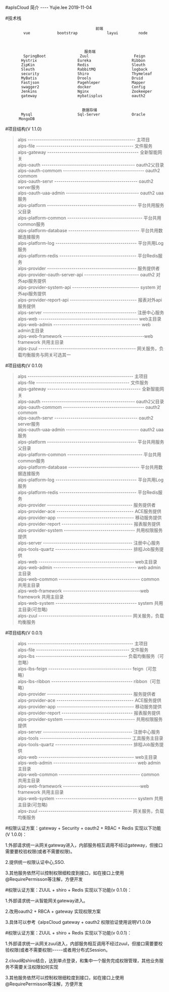 #aplsCloud 简介 ----   Yujie.lee 2019-11-04

#技术栈

                                            前端
            vue            bootstrap             layui         node



                                       服务端
            SpringBoot               Zuul                    Feign
           Hystrix                  Eureka                  Ribbon
           ZipKin                   Redis                   Sleuth
           Sleuth                   RabbitMQ                logback
           security                 Shiro                   Thymeleaf
           MyBatis                  Drools                  Druid
           Fastjson                 Pagehleper              Mapper
           swagger2                 docker                  Config
           Jenkins                  Nginx                   Zookeeper
           gateway                  mybatisplus             oauth2


                                      数据存储
           Mysql                    Sql-Server              Oracle  
          MongoDB       
          
#项目结构(V 1.1.0)
>   alps ----------------------------------------------------- 主项目
<br>alps-file ------------------------------------------------ 文件服务
<br>alps-gateway --------------------------------------------- 全新智能网关
<br>alps-oauth ----------------------------------------------  oauth2父目录
<br>alps-oauth-commom ---------------------------------------- oauth2 commom
<br>alps-oauth-servr ----------------------------------------- oauth2 server服务
<br>alps-oauth-uaa-admin  ------------------------------------ oauth2 uaa服务
<br>alps-platform -------------------------------------------- 平台共用服务父目录
<br>alps-platform-common ------------------------------------- 平台共用common服务
<br>alps-platform-database ----------------------------------- 平台共用数据连接服务
<br>alps-platform-log ---------------------------------------- 平台共用Log服务
<br>alps-platform-redis -------------------------------------- 平台Redis服务
<br>alps-provider -------------------------------------------- 服务提供者
<br>alps-provider-oauth-server-api --------------------------- oauth2 对外api服务提供
<br>alps-provider-system-api --------------------------------- system 对外api服务提供
<br>alps-provider-report-api --------------------------------- 报表对外api服务提供
<br>alps-server ---------------------------------------------- 注册中心服务
<br>alps-web ------------------------------------------------- web主目录
<br>alps-web-admin ------------------------------------------- web admin主目录
<br>alps-web-framework ----------------------------------------web framework 共用主目录
<br>alps-zuul ------------------------------------------------ 网关服务，负载均衡服务与网关可选其一
          
#项目结构(V 0.1.0)
>   alps ---------------------------------------------------- 主项目
<br>alps-file ---------------------------------------------- 文件服务
<br>alps-gateway ---------------------------------------------- 全新智能网关
<br>alps-oauth ----------------------------------------------  oauth2父目录
<br>alps-oauth-commom ---------------------------------------- oauth2 commom
<br>alps-oauth-servr ----------------------------------------- oauth2 server服务
<br>alps-oauth-uaa-admin  ------------------------------------ oauth2 uaa服务
<br>alps-platform -------------------------------------------- 平台共用服务父目录
<br>alps-platform-common ------------------------------------- 平台共用common服务
<br>alps-platform-database ----------------------------------- 平台共用数据连接服务
<br>alps-platform-log ---------------------------------------- 平台共用Log服务
<br>alps-platform-redis -------------------------------------- 平台Redis服务
<br>alps-provider ------------------------------------------ 服务提供者
<br>alps-provider-ace -------------------------------------- ACE服务提供
<br>alps-provider-app -------------------------------------- 移动服务提供
<br>alps-provider-report ----------------------------------- 报表服务提供
<br>alps-provider-system ----------------------------------- 共用权限服务提供
<br>alps-server -------------------------------------------- 注册中心服务
<br>alps-tools-quartz -------------------------------------- 排程Job服务提供
<br>alps-web ----------------------------------------------- web主目录
<br>alps-web-admin ----------------------------------------- web admin主目录
<br>alps-web-common ---------------------------------------- common 共用主目录
<br>alps-web-framework --------------------------------------web framework 共用主目录
<br>alps-web-system ---------------------------------------- system 共用主目录(可忽略)
<br>alps-zuul ---------------------------------------------- 网关服务，负载均衡服务 

#项目结构(V 0.0.1)
>   alps ---------------------------------------------------- 主项目
<br>alps-file ---------------------------------------------- 文件服务
<br>alps-lbs  ---------------------------------------------  负载均衡服务（可忽略）
<br>alps-lbs-feign ----------------------------------------- feign（可忽略）
<br>alps-lbs-ribbon ---------------------------------------- ribbon（可忽略）
<br>alps-provider ------------------------------------------ 服务提供者
<br>alps-provider-ace -------------------------------------- ACE服务提供
<br>alps-provider-app -------------------------------------- 移动服务提供
<br>alps-provider-report ----------------------------------- 报表服务提供
<br>alps-provider-system ----------------------------------- 共用权限服务提供
<br>alps-server -------------------------------------------- 注册中心服务
<br>alps-tools --------------------------------------------- 工具服务主目录
<br>alps-tools-quartz -------------------------------------- 排程Job服务提供
<br>alps-web ----------------------------------------------- web主目录
<br>alps-web-admin ----------------------------------------- web admin主目录
<br>alps-web-common ---------------------------------------- common 共用主目录
<br>alps-web-framework --------------------------------------web framework 共用主目录
<br>alps-web-system ---------------------------------------- system 共用主目录(可忽略)
<br>alps-zuul ---------------------------------------------- 网关服务，负载均衡服务 



#权限认证方案：gateway + Security + oauth2 + RBAC + Redis   实现以下功能(V 1.0.0)：

1.外部请求统一从网关gateway进入，内部服务相互调用不经过gateway，但接口需要要校验权限(或者不需要权限)。

2.提供统一权限认证中心,SSO.

3.其他服务依然可以控制权限细粒度到接口，如在接口上使用@RequirePermisson等注解，方便开发        


#权限认证方案：ZUUL + shiro + Redis   实现以下功能(v 0.1.0)：

1.外部请求统一从智能网关gateway进入。

2.改用oauth2 + RBCA + gateway 实现权限方案

3.具体可以参考《alpsCloud gateway + oauth2 权限验证使用说明V1.0.0》


#权限认证方案：ZUUL + shiro + Redis   实现以下功能(v 0.0.1)：

1.外部请求统一从网关zuul进入，内部服务相互调用不经过zuul，但接口需要要校验权限(或者不需要权限)-----或者用分布式Session。

2.cloud和shiro结合，达到单点登录，和集中一个服务完成权限管理，其他业务服务不需要关注权限如何实现

3.其他服务依然可以控制权限细粒度到接口，如在接口上使用@RequirePermisson等注解，方便开发      
  

                          